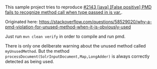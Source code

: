 This sample project tries to reproduce [#2143 [java] [False positive] PMD fails to recognize method call when type passed in is var.](https://github.com/pmd/pmd/issues/2143).

Originated here: https://stackoverflow.com/questions/58529020/why-a-pmd-violation-for-unused-method-when-it-is-obviously-used


Just run `mvn clean verify` in order to compile and run pmd.

There is only one deliberate warning about the unused method called `myUnusedMethod`. But the method `processDocument(SolrInputDocument,Map,LongAdder)` is always correctly detected as being used.
